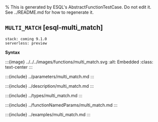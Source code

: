 % This is generated by ESQL's AbstractFunctionTestCase. Do not edit it. See ../README.md for how to regenerate it.

## `MULTI_MATCH` [esql-multi_match]
```{applies_to}
stack: coming 9.1.0
serverless: preview
```

**Syntax**

:::{image} ../../../images/functions/multi_match.svg
:alt: Embedded
:class: text-center
:::


:::{include} ../parameters/multi_match.md
:::

:::{include} ../description/multi_match.md
:::

:::{include} ../types/multi_match.md
:::

:::{include} ../functionNamedParams/multi_match.md
:::

:::{include} ../examples/multi_match.md
:::
